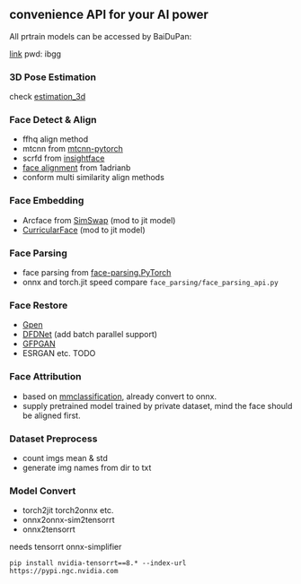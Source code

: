 ## convenience API for your AI power

All prtrain models can be accessed by BaiDuPan:

[link](https://pan.baidu.com/s/18MegZnMQn1oQR1jJPpWJxQ) pwd: ibgg

### 3D Pose Estimation

check [estimation_3d](https://github.com/ykk648/AI_power/tree/dev/estimation_3d)

### Face Detect & Align

- ffhq align method
- mtcnn from [mtcnn-pytorch](https://github.com/TropComplique/mtcnn-pytorch)
- scrfd from [insightface](https://github.com/deepinsight/insightface/tree/master/detection/scrfd)
- [face alignment](https://github.com/1adrianb/face-alignment) from 1adrianb
- conform multi similarity align methods


### Face Embedding

- Arcface from [SimSwap](https://github.com/neuralchen/SimSwap) (mod to jit model)
- [CurricularFace](https://github.com/HuangYG123/CurricularFace) (mod to jit model)

### Face Parsing

- face parsing from [face-parsing.PyTorch](https://github.com/zllrunning/face-parsing.PyTorch)
- onnx and torch.jit speed compare `face_parsing/face_parsing_api.py`

### Face Restore 

- [Gpen](https://github.com/yangxy/GPEN)
- [DFDNet](https://github.com/csxmli2016/DFDNet) (add batch parallel support)
- [GFPGAN](https://github.com/TencentARC/GFPGAN)
- ESRGAN etc. TODO

### Face Attribution

- based on [mmclassification](https://github.com/open-mmlab/mmclassification), already convert to onnx.
- supply pretrained model trained by private dataset, mind the face should be aligned first.


### Dataset Preprocess

- count imgs mean & std
- generate img names from dir to txt

### Model Convert

- torch2jit torch2onnx etc.
- onnx2onnx-sim2tensorrt
- onnx2tensorrt

needs tensorrt onnx-simplifier

`
pip install nvidia-tensorrt==8.* --index-url https://pypi.ngc.nvidia.com
`